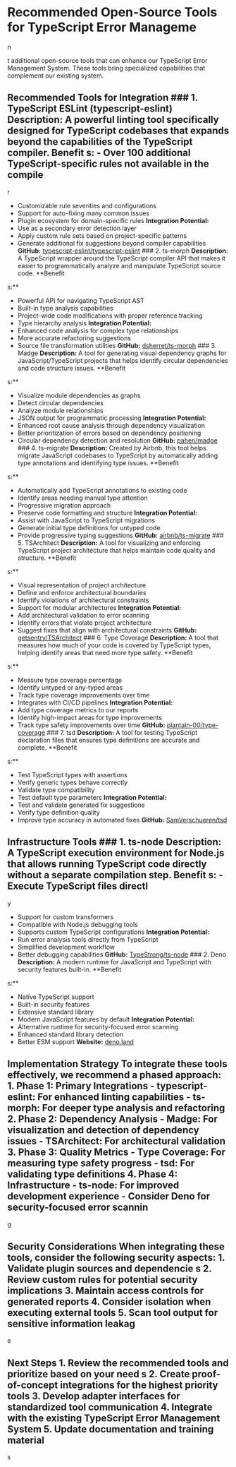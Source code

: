 # Recommended Open-Source Tools for TypeScript Error Manageme

n

t additional open-source tools that can enhance our TypeScript Error Management System. These tools bring specialized capabilities that complement our existing system.

## Recommended Tools for Integration ### 1. TypeScript ESLint (typescript-eslint) **Description:** A powerful linting tool specifically designed for TypeScript codebases that expands beyond the capabilities of the TypeScript compiler. **Benefit s:** - Over 100 additional TypeScript-specific rules not available in the compile

r

- Customizable rule severities and configurations
- Support for auto-fixing many common issues
- Plugin ecosystem for domain-specific rules **Integration Potential:**
- Use as a secondary error detection layer
- Apply custom rule sets based on project-specific patterns
- Generate additional fix suggestions beyond compiler capabilities **GitHub:** [typescript-eslint/typescript-eslint](https://github.com/typescript-eslint/typescript-eslint) ### 2. ts-morph **Description:** A TypeScript wrapper around the TypeScript compiler API that makes it easier to programmatically analyze and manipulate TypeScript source code. **Benefit

s:**
- Powerful API for navigating TypeScript AST
- Built-in type analysis capabilities
- Project-wide code modifications with proper reference tracking
- Type hierarchy analysis **Integration Potential:**
- Enhanced code analysis for complex type relationships
- More accurate refactoring suggestions
- Source file transformation utilities **GitHub:** [dsherret/ts-morph](https://github.com/dsherret/ts-morph) ### 3. Madge **Description:** A tool for generating visual dependency graphs for JavaScript/TypeScript projects that helps identify circular dependencies and code structure issues. **Benefit

s:**
- Visualize module dependencies as graphs
- Detect circular dependencies
- Analyze module relationships
- JSON output for programmatic processing **Integration Potential:**
- Enhanced root cause analysis through dependency visualization
- Better prioritization of errors based on dependency positioning
- Circular dependency detection and resolution **GitHub:** [pahen/madge](https://github.com/pahen/madge) ### 4. ts-migrate **Description:** Created by Airbnb, this tool helps migrate JavaScript codebases to TypeScript by automatically adding type annotations and identifying type issues. **Benefit

s:**
- Automatically add TypeScript annotations to existing code
- Identify areas needing manual type attention
- Progressive migration approach
- Preserve code formatting and structure **Integration Potential:**
- Assist with JavaScript to TypeScript migrations
- Generate initial type definitions for untyped code
- Provide progressive typing suggestions **GitHub:** [airbnb/ts-migrate](https://github.com/airbnb/ts-migrate) ### 5. TSArchitect **Description:** A tool for visualizing and enforcing TypeScript project architecture that helps maintain code quality and structure. **Benefit

s:**
- Visual representation of project architecture
- Define and enforce architectural boundaries
- Identify violations of architectural constraints
- Support for modular architectures **Integration Potential:**
- Add architectural validation to error scanning
- Identify errors that violate project architecture
- Suggest fixes that align with architectural constraints **GitHub:** [getsentry/TSArchitect](https://github.com/getsentry/TSArchitect) ### 6. Type Coverage **Description:** A tool that measures how much of your code is covered by TypeScript types, helping identify areas that need more type safety. **Benefit

s:**
- Measure type coverage percentage
- Identify untyped or any-typed areas
- Track type coverage improvements over time
- Integrates with CI/CD pipelines **Integration Potential:**
- Add type coverage metrics to our reports
- Identify high-impact areas for type improvements
- Track type safety improvements over time **GitHub:** [plantain-00/type-coverage](https://github.com/plantain-00/type-coverage) ### 7. tsd **Description:** A tool for testing TypeScript declaration files that ensures type definitions are accurate and complete. **Benefit

s:**
- Test TypeScript types with assertions
- Verify generic types behave correctly
- Validate type compatibility
- Test default type parameters **Integration Potential:**
- Test and validate generated fix suggestions
- Verify type definition quality
- Improve type accuracy in automated fixes **GitHub:** [SamVerschueren/tsd](https://github.com/SamVerschueren/tsd)

## Infrastructure Tools ### 1. ts-node **Description:** A TypeScript execution environment for Node.js that allows running TypeScript code directly without a separate compilation step. **Benefit s:** - Execute TypeScript files directl

y

- Support for custom transformers
- Compatible with Node.js debugging tools
- Supports custom TypeScript configurations **Integration Potential:**
- Run error analysis tools directly from TypeScript
- Simplified development workflow
- Better debugging capabilities **GitHub:** [TypeStrong/ts-node](https://github.com/TypeStrong/ts-node) ### 2. Deno **Description:** A modern runtime for JavaScript and TypeScript with security features built-in. **Benefit

s:**
- Native TypeScript support
- Built-in security features
- Extensive standard library
- Modern JavaScript features by default **Integration Potential:**
- Alternative runtime for security-focused error scanning
- Enhanced standard library detection
- Better ESM support **Website:** [deno.land](https://deno.land/)

## Implementation Strategy To integrate these tools effectively, we recommend a phased approach: 1. **Phase 1: Primary Integrations** - typescript-eslint: For enhanced linting capabilities - ts-morph: For deeper type analysis and refactoring 2. **Phase 2: Dependency Analysis** - Madge: For visualization and detection of dependency issues - TSArchitect: For architectural validation 3. **Phase 3: Quality Metrics** - Type Coverage: For measuring type safety progress - tsd: For validating type definitions 4. **Phase 4: Infrastructure** - ts-node: For improved development experience - Consider Deno for security-focused error scannin

g

## Security Considerations When integrating these tools, consider the following security aspects: 1. Validate plugin sources and dependencie s 2. Review custom rules for potential security implications 3. Maintain access controls for generated reports 4. Consider isolation when executing external tools 5. Scan tool output for sensitive information leakag

e

## Next Steps 1. Review the recommended tools and prioritize based on your need s 2. Create proof-of-concept integrations for the highest priority tools 3. Develop adapter interfaces for standardized tool communication 4. Integrate with the existing TypeScript Error Management System 5. Update documentation and training material

s